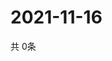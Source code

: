 # 2021-11-16
  共 0条

  <!-- BEGIN -->
  <!-- 最后更新时间Tue Nov 16 2021 08:06:40 GMT+0000 (Coordinated Universal Time) -->
  
  <!-- END -->
  
  